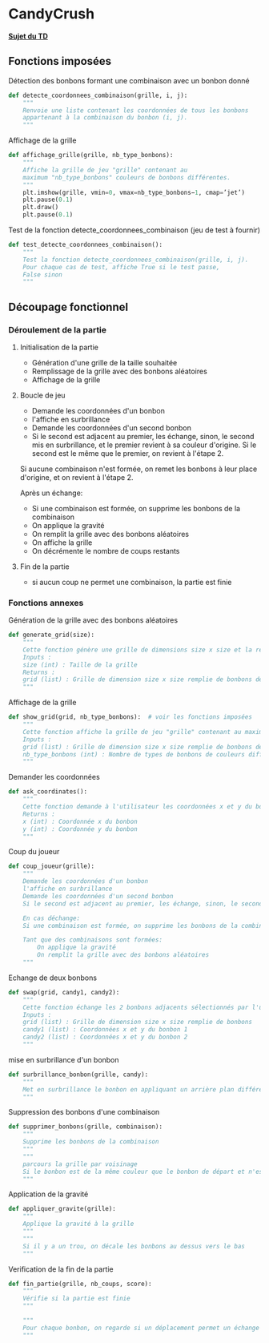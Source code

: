 # CandyCrush
 
[**Sujet du TD**](https://moodle.insa-lyon.fr/pluginfile.php/359009/mod_resource/content/2/Mini_projet_ISN2_v3.pdf)

## Fonctions imposées


Détection des bonbons formant une combinaison avec un bonbon donné


```python	
def detecte_coordonnees_combinaison(grille, i, j):
    """
    Renvoie une liste contenant les coordonnées de tous les bonbons
    appartenant à la combinaison du bonbon (i, j).
    """
```

Affichage de la grille

```python
def affichage_grille(grille, nb_type_bonbons):
    """
    Affiche la grille de jeu "grille" contenant au
    maximum "nb_type_bonbons" couleurs de bonbons différentes.
    """
    plt.imshow(grille, vmin=0, vmax=nb_type_bonbons−1, cmap=’jet’)
    plt.pause(0.1)
    plt.draw()
    plt.pause(0.1)
```

Test de la fonction detecte_coordonnees_combinaison (jeu de test à fournir)

```python
def test_detecte_coordonnees_combinaison():
    """
    Test la fonction detecte_coordonnees_combinaison(grille, i, j).
    Pour chaque cas de test, affiche True si le test passe,
    False sinon
    """
```

## Découpage fonctionnel

### Déroulement de la partie
1. Initialisation de la partie
    - Génération d'une grille de la taille souhaitée
    - Remplissage de la grille avec des bonbons aléatoires
    - Affichage de la grille


2. Boucle de jeu
    - Demande les coordonnées d'un bonbon
    - l'affiche en surbrillance
    - Demande les coordonnées d'un second bonbon
    - Si le second est adjacent au premier, les échange, sinon, le second mis en surbrillance, et le premier revient à sa couleur d'origine. Si le second est le même que le premier, on revient à l'étape 2.

     Si aucune combinaison n'est formée, on remet les bonbons à leur place d'origine, et on revient à l'étape 2.

    Après un échange:
    - Si une combinaison est formée, on supprime les bonbons de la combinaison
    - On applique la gravité
    - On remplit la grille avec des bonbons aléatoires
    - On affiche la grille
    - On décrémente le nombre de coups restants

3. Fin de la partie
    - si aucun coup ne permet une combinaison, la partie est finie

### Fonctions annexes

Génération de la grille avec des bonbons aléatoires

```python
def generate_grid(size):
    """
    Cette fonction génère une grille de dimensions size x size et la remplit de bonbons de couleur aléatoire
    Inputs :
    size (int) : Taille de la grille
    Returns :
    grid (list) : Grille de dimension size x size remplie de bonbons de couleur aléatoire
    """
```

Affichage de la grille

```python
def show_grid(grid, nb_type_bonbons):  # voir les fonctions imposées
    """
    Cette fonction affiche la grille de jeu "grille" contenant au maximum "nb_type_bonbons" couleurs de bonbons différentes
    Inputs :
    grid (list) : Grille de dimension size x size remplie de bonbons de couleur aléatoire
    nb_type_bonbons (int) : Nombre de types de bonbons de couleurs différentes
    """
```

Demander les coordonnées

```python
def ask_coordinates():
    """
    Cette fonction demande à l'utilisateur les coordonnées x et y du bonbon qu'il souhaite sélectionner
    Returns :
    x (int) : Coordonnée x du bonbon
    y (int) : Coordonnée y du bonbon
    """
```

Coup du joueur

```python
def coup_joueur(grille):
    """
    Demande les coordonnées d'un bonbon
    l'affiche en surbrillance
    Demande les coordonnées d'un second bonbon
    Si le second est adjacent au premier, les échange, sinon, le second mis en surbrillance, et le premier revient à sa couleur d'origine. Si le second est le même que le premier, on revient à l'étape 2.

    En cas déchange:
    Si une combinaison est formée, on supprime les bonbons de la combinaison

    Tant que des combinaisons sont formées:
        On applique la gravité
        On remplit la grille avec des bonbons aléatoires
    """
```

Echange de deux bonbons

```python
def swap(grid, candy1, candy2):
    """
    Cette fonction échange les 2 bonbons adjacents sélectionnés par l'utilisateur
    Inputs :
    grid (list) : Grille de dimension size x size remplie de bonbons
    candy1 (list) : Coordonnées x et y du bonbon 1
    candy2 (list) : Coordonnées x et y du bonbon 2
    """  
```

mise en surbrillance d'un bonbon

```python
def surbrillance_bonbon(grille, candy):
    """
    Met en surbrillance le bonbon en appliquant un arrière plan différent
    """
```

Suppression des bonbons d'une combinaison

```python
def supprimer_bonbons(grille, combinaison):
    """
    Supprime les bonbons de la combinaison
    """
    """
    parcours la grille par voisinage
    Si le bonbon est de la même couleur que le bonbon de départ et n'est pas déjà dans la liste, on l'ajoute
    """
```

Application de la gravité

```python
def appliquer_gravite(grille):
    """
    Applique la gravité à la grille
    """
    """
    Si il y a un trou, on décale les bonbons au dessus vers le bas
    """
```

Verification de la fin de la partie

```python
def fin_partie(grille, nb_coups, score):
    """
    Vérifie si la partie est finie
    """

    """
    Pour chaque bonbon, on regarde si un déplacement permet un échange
    """
```




